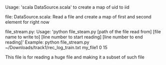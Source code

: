 Usage:
'scala DataSource.scala' to create a map of uid to iid

file: 
DataSource.scala:
Read a file and create a map of first and second element for right now

file_stream.py:
Usage: 'python file_steam.py [path of the file read from] [file name to write to] [line number to start reading] [line number to end reading]'
Example:
python file_stream.py ~/Downloads/track1/rec_log_train.txt my_file1 0 15

This file is for reading a huge file and making it a subset of such file

